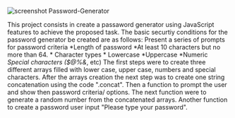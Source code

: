 ![screenshot ](https://user-images.githubusercontent.com/116593146/211404034-aa1a725e-68af-4e18-86ad-57f50850e1f0.png)
                                                          Password-Generator
 
This project consists in create a passaword generator using JavaScript features to achieve the proposed task.
The basic securtiy conditions for the password generator be created are as follows:
Present a series of prompts for password criteria
    *Length of password
    *At least 10 characters but no more than 64.
    * Character types
    * Lowercase
    *Uppercase
    *Numeric
    *Special characters ($@%&*, etc)
    The first steps were to create three different arrays filled with lower case, upper case, numbers and special characters.
    After the arrays creation the next step was to create one string concatenation using the code ".concat". Then a function to prompt the user and show then password criteria/ options.
    The next function were to generate a random number from the concatenated arrays. Another function to create a password user input "Please type your password". 
    
    
    

